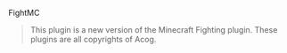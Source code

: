 FightMC

> This plugin is a new version of the Minecraft Fighting plugin.
> These plugins are all copyrights of Acog.
